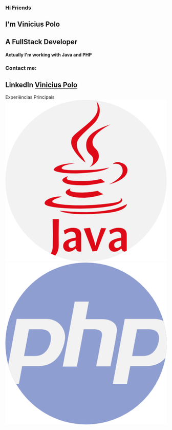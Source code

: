 ### Hi Friends
## I'm Vinicius Polo
## A FullStack Developer

#### Actually I'm working with Java and PHP

### Contact me:
## LinkedIn [Vinicius Polo](https://www.linkedin.com/in/vinicius-polo-9138912a)

Experiências Principais
![Java](java.png) ![PHP](php.png)
